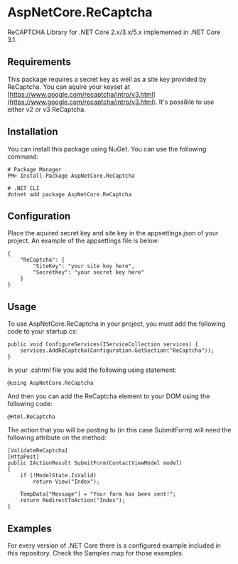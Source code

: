 # AspNetCore.ReCaptcha
ReCAPTCHA Library for .NET Core 2.x/3.x/5.x implemented in .NET Core 3.1.

## Requirements
This package requires a secret key as well as a site key provided by ReCaptcha. You can aquire your keyset at [https://www.google.com/recaptcha/intro/v3.html](https://www.google.com/recaptcha/intro/v3.html). It's possible to use either v2 or v3 ReCaptcha.

## Installation
You can install this package using NuGet. You can use the following command:

    # Package Manager
    PM> Install-Package AspNetCore.ReCaptcha
    
    # .NET CLI
    dotnet add package AspNetCore.ReCaptcha

## Configuration
Place the aquired secret key and site key in the appsettings.json of your project. An example of the appsettings file is below:

    {
	    "ReCaptcha": {
		    "SiteKey": "your site key here",
		    "SecretKey": "your secret key here"
	    }
    }

## Usage
To use AspNetCore.ReCaptcha in your project, you must add the following code to your startup.cs:

    public void ConfigureServices(IServiceCollection services) {
	    services.AddReCaptcha(Configuration.GetSection("ReCaptcha"));
    }


In your .cshtml file you add the following using statement:

    @using AspNetCore.ReCaptcha

And then you can add the ReCaptcha element to your DOM using the following code:

    @Html.ReCaptcha

The action that you will be posting to (in this case SubmitForm) will need the following attribute on the method:

    [ValidateReCaptcha]
    [HttpPost]
    public IActionResult SubmitForm(ContactViewModel model)
    {
        if (!ModelState.IsValid)
            return View("Index");

        TempData["Message"] = "Your form has been sent!";
        return RedirectToAction("Index");
    }

## Examples
For every version of .NET Core there is a configured example included in this repository. Check the Samples map for those examples.
